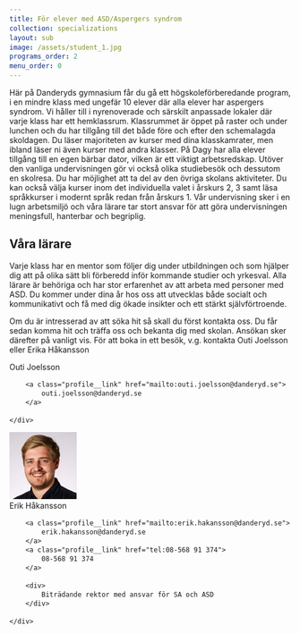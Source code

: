 ```yaml
---
title: För elever med ASD/Aspergers syndrom
collection: specializations
layout: sub
image: /assets/student_1.jpg
programs_order: 2
menu_order: 0
---
```


Här på Danderyds gymnasium får
du gå ett högskoleförberedande
program, i en mindre klass med
ungefär 10 elever där alla elever
har aspergers syndrom.
Vi håller till i nyrenoverade och
särskilt anpassade lokaler där
varje klass har ett hemklassrum.
Klassrummet är öppet på raster
och under lunchen och du har
tillgång till det både före och efter
den schemalagda skoldagen. Du
läser majoriteten av kurser med
dina klasskamrater, men ibland
läser ni även kurser med andra
klasser. På Dagy har alla elever
tillgång till en egen bärbar dator,
vilken är ett viktigt arbetsredskap.
Utöver den vanliga undervisningen
gör vi också olika studiebesök
och dessutom en skolresa. Du har
möjlighet att ta del av den övriga
skolans aktiviteter.
Du kan också välja kurser inom
det individuella valet i årskurs
2, 3 samt läsa språkkurser i
modernt språk redan från årskurs
1. 
Vår undervisning sker i en lugn
arbetsmiljö och våra lärare tar stort
ansvar för att göra undervisningen
meningsfull, hanterbar och
begriplig. 

## Våra lärare

Varje klass har en mentor som
följer dig under utbildningen och
som hjälper dig att på olika sätt
bli förberedd inför kommande
studier och yrkesval. Alla lärare är
behöriga och har stor erfarenhet
av att arbeta med personer med
ASD. Du kommer under dina år
hos oss att utvecklas både socialt
och kommunikativt och få med
dig ökade insikter och ett stärkt
självförtroende.

Om du är intresserad av att söka hit så skall du först kontakta oss. Du får sedan komma hit och träffa oss och bekanta dig med skolan. Ansökan sker därefter på vanligt vis. För att boka in ett besök, v.g. kontakta Outi Joelsson eller Erika Håkansson

<div class="profile">
	<div class="profile__info">
		<div class="profile__title">Outi Joelsson</div>

		<a class="profile__link" href="mailto:outi.joelsson@danderyd.se">
			outi.joelsson@danderyd.se
		</a>
			
	</div>
</div>

<div class="profile">
	<img class="profile__image" src="/assets/ErikH.png" alt="bluedot">
	<div class="profile__info">
		<div class="profile__title">Erik Håkansson</div>

		<a class="profile__link" href="mailto:erik.hakansson@danderyd.se">
			erik.hakansson@danderyd.se
		</a>
		<a class="profile__link" href="tel:08-568 91 374">
			08-568 91 374
		</a>

		<div>
			Biträdande rektor med ansvar för SA och ASD
		</div>

	</div>
</div>
